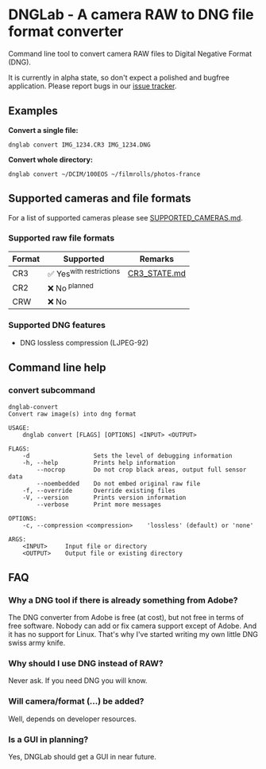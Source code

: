 # DNGLab - A camera RAW to DNG file format converter

Command line tool to convert camera RAW files to Digital Negative Format (DNG).


 It is currently in alpha state, so don't expect a polished and bugfree application.
 Please report bugs in our [issue tracker](https://github.com/dnglab/dnglab/issues).

## Examples

**Convert a single file:**

    dnglab convert IMG_1234.CR3 IMG_1234.DNG

**Convert whole directory:**

    dnglab convert ~/DCIM/100EOS ~/filmrolls/photos-france


## Supported cameras and file formats

For a list of supported cameras please see [SUPPORTED_CAMERAS.md](SUPPORTED_CAMERAS.md).

### Supported raw file formats

| Format | Supported                         | Remarks                                |
|--------|-----------------------------------|----------------------------------------|
| CR3    | ✅ Yes<sup>with restrictions</sup> | [CR3_STATE.md](CR3_STATE.md)           |
| CR2    | ❌ No<sup> planned</sup>           |                                        |
| CRW    | ❌ No                              |                                        |


### Supported DNG features

 * DNG lossless compression (LJPEG-92)

## Command line help

### convert subcommand

````
dnglab-convert
Convert raw image(s) into dng format

USAGE:
    dnglab convert [FLAGS] [OPTIONS] <INPUT> <OUTPUT>

FLAGS:
    -d                  Sets the level of debugging information
    -h, --help          Prints help information
        --nocrop        Do not crop black areas, output full sensor data
        --noembedded    Do not embed original raw file
    -f, --override      Override existing files
    -V, --version       Prints version information
        --verbose       Print more messages

OPTIONS:
    -c, --compression <compression>    'lossless' (default) or 'none'

ARGS:
    <INPUT>     Input file or directory
    <OUTPUT>    Output file or existing directory
````


## FAQ

### Why a DNG tool if there is already something from Adobe?
The DNG converter from Adobe is free (at cost), but not free in terms of free software. Nobody can add or fix camera support except of Adobe. And it has no support for Linux. That's why I've started writing my own little DNG swiss army knife.

### Why should I use DNG instead of RAW?
Never ask. If you need DNG you will know.


### Will camera/format (...) be added?
Well, depends on developer resources.

### Is a GUI in planning?
Yes, DNGLab should get a GUI in near future.

